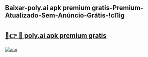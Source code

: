 
## Baixar-poly.ai apk premium gratis-Premium-Atualizado-Sem-Anúncio-Grátis-!cl1ig

# <h2><a href="https://andorid.site?title=poly.ai_apk_premium_gratis&ref=27">🔗👉 🔴 poly.ai apk premium gratis</a></h2>

[![acn](https://github.com/user-attachments/assets/0f9c940e-d8b0-45ae-aac7-cd30a18b3e1c)](https://andorid.site?title=poly.ai_apk_premium_gratis&ref=27)

